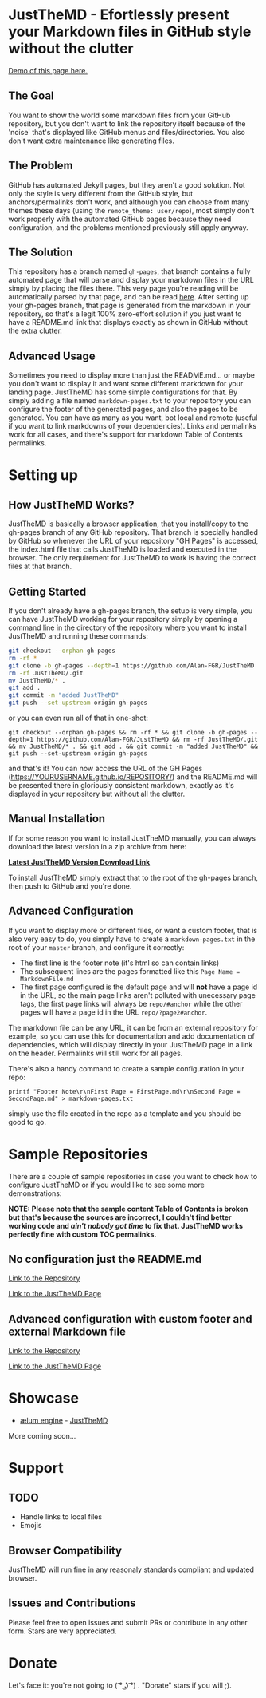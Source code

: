 # JustTheMD - Efortlessly present your Markdown files in GitHub style without the clutter

[Demo of this page here.](https://alan-fgr.github.io/JustTheMD/)

## The Goal

You want to show the world some markdown files from your GitHub repository, but you don't want to link the repository itself because of the 'noise' that's displayed like GitHub menus and files/directories. You also don't want extra maintenance like generating files.

## The Problem

GitHub has automated Jekyll pages, but they aren't a good solution. Not only the style is very different from the GitHub style, but anchors/permalinks don't work, and although you can choose from many themes these days (using the `remote_theme: user/repo`), most simply don't work properly with the automated GitHub pages because they need configuration, and the problems mentioned previously still apply anyway.

## The Solution

This repository has a branch named `gh-pages`, that branch contains a fully automated page that will parse and display your markdown files in the URL simply by placing the files there. This very page you're reading will be automatically parsed by that page, and can be read [here](https://alan-fgr.github.io/JustTheMD/). After setting up your gh-pages branch, that page is generated from the markdown in your repository, so that's a legit 100% zero-effort solution if you just want to have a README.md link that displays exactly as shown in GitHub without the extra clutter.

## Advanced Usage

Sometimes you need to display more than just the README.md... or maybe you don't want to display it and want some different markdown for your landing page. JustTheMD has some simple configurations for that. By simply adding a file named `markdown-pages.txt` to your repository you can configure the footer of the generated pages, and also the pages to be generated. You can have as many as you want, bot local and remote (useful if you want to link markdowns of your dependencies). Links and permalinks work for all cases, and there's support for markdown Table of Contents permalinks.

# Setting up

## How JustTheMD Works?

JustTheMD is basically a browser application, that you install/copy to the gh-pages branch of any GitHub repository. That branch is specially handled by GitHub so whenever the URL of your repository "GH Pages" is accessed, the index.html file that calls JustTheMD is loaded and executed in the browser. The only requirement for JustTheMD to work is having the correct files at that branch.

## Getting Started

If you don't already have a gh-pages branch, the setup is very simple, you can have JustTheMD working for your repository simply by opening a command line in the directory of the repository where you want to install JustTheMD and running these commands:
``` sh
git checkout --orphan gh-pages
rm -rf *
git clone -b gh-pages --depth=1 https://github.com/Alan-FGR/JustTheMD
rm -rf JustTheMD/.git
mv JustTheMD/* .
git add .
git commit -m "added JustTheMD"
git push --set-upstream origin gh-pages
```
or you can even run all of that in one-shot:
```
git checkout --orphan gh-pages && rm -rf * && git clone -b gh-pages --depth=1 https://github.com/Alan-FGR/JustTheMD && rm -rf JustTheMD/.git && mv JustTheMD/* . && git add . && git commit -m "added JustTheMD" && git push --set-upstream origin gh-pages
```
and that's it! You can now access the URL of the GH Pages (https://YOURUSERNAME.github.io/REPOSITORY/) and the README.md will be presented there in gloriously consistent markdown, exactly as it's displayed in your repository but without all the clutter.

## Manual Installation

If for some reason you want to install JustTheMD manually, you can always download the latest version in a zip archive from here:

[**Latest JustTheMD Version Download Link**](https://codeload.github.com/Alan-FGR/JustTheMD/zip/gh-pages)

To install JustTheMD simply extract that to the root of the gh-pages branch, then push to GitHub and you're done.

## Advanced Configuration

If you want to display more or different files, or want a custom footer, that is also very easy to do, you simply have to create a `markdown-pages.txt` in the root of your `master` branch, and configure it correctly:

- The first line is the footer note (it's html so can contain links)
- The subsequent lines are the pages formatted like this `Page Name = MarkdownFile.md`
- The first page configured is the default page and will **not** have a page id in the URL, so the main page links aren't polluted with unecessary page tags, the first page links will always be `repo/#anchor` while the other pages will have a page id in the URL `repo/?page2#anchor`.

The markdown file can be any URL, it can be from an external repository for example, so you can use this for documentation and add documentation of dependencies, which will display directly in your JustTheMD page in a link on the header. Permalinks will still work for all pages.

There's also a handy command to create a sample configuration in your repo:

```
printf "Footer Note\r\nFirst Page = FirstPage.md\r\nSecond Page = SecondPage.md" > markdown-pages.txt
```
simply use the file created in the repo as a template and you should be good to go.

# Sample Repositories

There are a couple of sample repositories in case you want to check how to configure JustTheMD or if you would like to see some more demonstrations:

**NOTE: Please note that the sample content Table of Contents is broken but that's because the sources are incorrect, I couldn't find better working code and *ain't nobody got time* to fix that. JustTheMD works perfectly fine with custom TOC permalinks.**

## No configuration just the README.md

[Link to the Repository](https://github.com/Alan-FGR/JustTheMD-Sample)

[Link to the JustTheMD Page](https://alan-fgr.github.io/JustTheMD-Sample/)

## Advanced configuration with custom footer and external Markdown file

[Link to the Repository](https://github.com/Alan-FGR/JustTheMD-Sample-Advanced)

[Link to the JustTheMD Page](https://alan-fgr.github.io/JustTheMD-Sample-Advanced/)

# Showcase

- [ælum engine](https://github.com/Alan-FGR/aelum) - [JustTheMD](https://alan-fgr.github.io/aelum/)

More coming soon...

# Support

## TODO

- Handle links to local files
- Emojis

## Browser Compatibility

JustTheMD will run fine in any reasonaly standards compliant and updated browser.

## Issues and Contributions

Please feel free to open issues and submit PRs or contribute in any other form. Stars are very appreciated.

# Donate

Let's face it: you're not going to ( ͡° ͜ʖ ͡°) . "Donate" stars if you will ;).